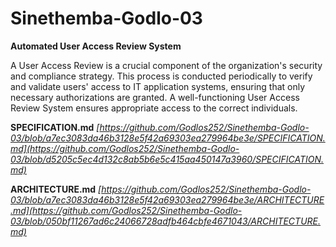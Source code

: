 # Sinethemba-Godlo-03
**Automated User Access Review System**

A User Access Review is a crucial component of the organization's security and compliance strategy. This process is conducted periodically to verify and validate users' access to IT application systems, ensuring that only necessary authorizations are granted. A well-functioning User Access Review System ensures appropriate access to the correct individuals.

**SPECIFICATION.md**
*[https://github.com/Godlos252/Sinethemba-Godlo-03/blob/a7ec3083da46b3128e5f42a69303ea279964be3e/SPECIFICATION.md](https://github.com/Godlos252/Sinethemba-Godlo-03/blob/d5205c5ec4d132c8ab5b6e5c415aa450147a3960/SPECIFICATION.md)*

**ARCHITECTURE.md**
*[https://github.com/Godlos252/Sinethemba-Godlo-03/blob/a7ec3083da46b3128e5f42a69303ea279964be3e/ARCHITECTURE.md](https://github.com/Godlos252/Sinethemba-Godlo-03/blob/050bf11267ad6c24066728adfb464cbfe4671043/ARCHITECTURE.md)*

